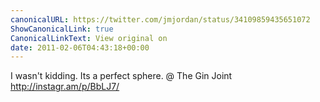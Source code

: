 ```yaml
---
canonicalURL: https://twitter.com/jmjordan/status/34109859435651072
ShowCanonicalLink: true
CanonicalLinkText: View original on
date: 2011-02-06T04:43:18+00:00
---
```

I wasn't kidding. Its a perfect sphere.  @ The Gin Joint http://instagr.am/p/BbLJ7/